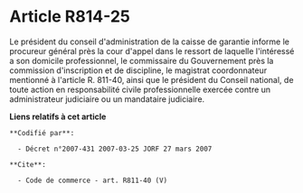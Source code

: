 # Article R814-25

Le président du conseil d'administration de la caisse de garantie informe le procureur général près la cour d'appel dans le
ressort de laquelle l'intéressé a son domicile professionnel, le commissaire du Gouvernement près la commission d'inscription
et de discipline, le magistrat coordonnateur mentionné à l'article R. 811-40, ainsi que le président du Conseil national, de
toute action en responsabilité civile professionnelle exercée contre un administrateur judiciaire ou un mandataire
judiciaire.

**Liens relatifs à cet article**

	**Codifié par**:

	  - Décret n°2007-431 2007-03-25 JORF 27 mars 2007

	**Cite**:

	  - Code de commerce - art. R811-40 (V)
